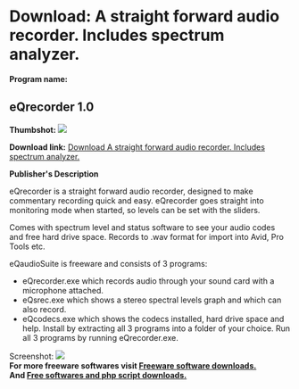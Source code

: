 # Download: A straight forward audio recorder. Includes spectrum analyzer.

**Program name:**

## eQrecorder 1.0

  
**Thumbshot:** ![](http://www.freewarefiles.com/screenshot/eqrecorder_md.gif)   
  
**Download link:** [Download A straight forward audio recorder. Includes spectrum analyzer.](http://freesoftwares.boysofts.com/EQrecorder_program_34786.html)  
  


**Publisher's Description**  
  


eQrecorder is a straight forward audio recorder, designed to make commentary recording quick and easy. eQrecorder goes straight into monitoring mode when started, so levels can be set with the sliders.

Comes with spectrum level and status software to see your audio codes and free hard drive space. Records to .wav format for import into Avid, Pro Tools etc.

eQaudioSuite is freeware and consists of 3 programs:

  * eQrecorder.exe which records audio through your sound card with a microphone attached. 
  * eQsrec.exe which shows a stereo spectral levels graph and which can also record. 
  * eQcodecs.exe which shows the codecs installed, hard drive space and help. 
Install by extracting all 3 programs into a folder of your choice. Run all 3 programs by running eQrecorder.exe. 

  
  
Screenshot: ![](http://www.freewarefiles.com/screenshot/eqrecorder.gif)   
**For more freeware softwares visit [Freeware software downloads.](http://freesoftwares.boysofts.com/)**   
**And [Free softwares and php script downloads.](http://www.boysofts.com/)**

